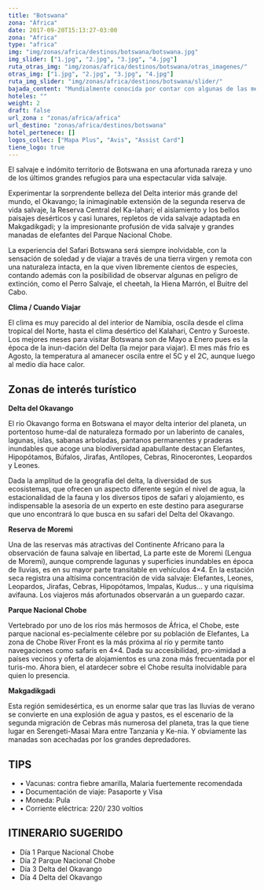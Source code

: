 ```yaml
---
title: "Botswana"
zona: "África"
date: 2017-09-20T15:13:27-03:00
zona: "Africa"
type: "africa"
img: "img/zonas/africa/destinos/botswana/botswana.jpg"
img_slider: ["1.jpg", "2.jpg", "3.jpg", "4.jpg"]
ruta_otras_img: "img/zonas/africa/destinos/botswana/otras_imagenes/"
otras_img: ["1.jpg", "2.jpg", "3.jpg", "4.jpg"]
ruta_img_slider: "img/zonas/africa/destinos/botswana/slider/"
bajada_content: "Mundialmente conocida por contar con algunas de las mejores áreas para la observación de vida salvaje en África y un destino excepcional para disfrutar de un safari. Con aproximadamente un 38% de su territorio declarado zona protegida en forma de parques naturales, reservas o concesiones, en su mayoría libres de vallas, lo que permite que los animales sigan sus movimientos naturales, permite viajar a través de prácticamente todo el país viviendo la sensación de desplazarse a lo largo de un amplio, mágico y maravilloso paraíso natural."
hoteles: ""
weight: 2
draft: false
url_zona : "zonas/africa/africa"
url_destino: "zonas/africa/destinos/botswana"
hotel_pertenece: []
logos_collec: ["Mapa Plus", "Avis", "Assist Card"]
tiene_logo: true
---
```


El salvaje e indómito territorio de Botswana en una afortunada rareza y uno de los últimos grandes refugios para una espectacular vida salvaje.

Experimentar la sorprendente belleza del Delta interior más grande del mundo, el Okavango; la inimaginable extensión de la segunda reserva de vida salvaje, la Reserva Central del Ka-lahari; el aislamiento y los bellos paisajes desérticos y casi lunares, repletos de vida salvaje adaptada en Makgadikgadi; y la impresionante profusión de vida salvaje y grandes manadas de elefantes del Parque Nacional Chobe.

La experiencia del Safari Botswana será siempre inolvidable, con la sensación de soledad y de viajar a través de una tierra virgen y remota con una naturaleza intacta, en la que viven libremente cientos de especies, contando además con la posibilidad de observar algunas en peligro de extinción, como el Perro Salvaje, el cheetah, la Hiena Marrón, el Buitre del Cabo.

**Clima / Cuando Viajar**

El clima es muy parecido al del interior de Namibia, oscila desde el clima tropical del Norte, hasta el clima desértico del Kalahari, Centro y Suroeste.
Los mejores meses para visitar Botswana son de Mayo a Enero pues es la época de la inun-dación del Delta (la mejor para viajar). El mes más frío es Agosto, la temperatura al amanecer oscila entre el 5C y el 2C, aunque luego al medio día hace calor.

## Zonas de interés turístico

**Delta del Okavango**

El río Okavango forma en Botswana el mayor delta interior del planeta, un portentoso hume-dal de naturaleza formado por un laberinto de canales, lagunas, islas, sabanas arboladas, pantanos permanentes y praderas inundables que acoge una biodiversidad apabullante destacan Elefantes, Hipopótamos, Búfalos, Jirafas, Antílopes, Cebras, Rinocerontes, Leopardos y Leones.

Dada la amplitud de la geografía del delta, la diversidad de sus ecosistemas, que ofrecen un aspecto diferente según el nivel de agua, la estacionalidad de la fauna y los diversos tipos de safari y alojamiento, es indispensable la asesoría de un experto en este destino para asegurarse que uno encontrará lo que busca en su safari del Delta del Okavango.

**Reserva de Moremi**

Una de las reservas más atractivas del Continente Africano para la observación de fauna salvaje en libertad, La parte este de Moremi (Lengua de Moremi), aunque comprende lagunas y superficies inundables en época de lluvias, es en su mayor parte transitable en vehículos 4×4. En la estación seca registra una altísima concentración de vida salvaje: Elefantes, Leones, Leopardos, Jirafas, Cebras, Hipopótamos, Impalas, Kudus… y una riquísima avifauna. Los viajeros más afortunados observarán a un guepardo cazar.

**Parque Nacional Chobe**

Vertebrado por uno de los ríos más hermosos de África, el Chobe, este parque nacional es-pecialmente célebre por su población de Elefantes, La zona de Chobe River Front es la más próxima al río y permite tanto navegaciones como safaris en 4×4. Dada su accesibilidad, pro-ximidad a países vecinos y oferta de alojamientos es una zona más frecuentada por el turis-mo. Ahora bien, el atardecer sobre el Chobe resulta inolvidable para quien lo presencia.

**Makgadikgadi**

Esta región semidesértica, es un enorme salar que tras las lluvias de verano se convierte en una explosión de agua y pastos, es el escenario de la segunda migración de Cebras más numerosa del planeta, tras la que tiene lugar en Serengeti-Masai Mara entre Tanzania y Ke-nia. Y obviamente las manadas son acechadas por los grandes depredadores.


## TIPS

- • Vacunas: contra fiebre amarilla, Malaria fuertemente recomendada
- • Documentación de viaje: Pasaporte y Visa
- • Moneda: Pula
- • Corriente eléctrica: 220/ 230 voltios

## ITINERARIO SUGERIDO

- Día 1	Parque Nacional Chobe
- Día 2	Parque Nacional Chobe
- Día 3	Delta del Okavango
- Día 4	Delta del Okavango
